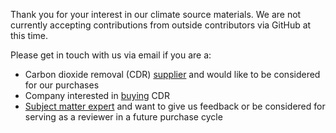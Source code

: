 Thank you for your interest in our climate source materials. We are not currently accepting contributions from outside contributors via GitHub at this time.

Please get in touch with us via email if you are a:
- Carbon dioxide removal (CDR) [supplier](mailto:suppliers@frontierclimate.com) and would like to be considered for our purchases
- Company interested in [buying](mailto:buyers@frontierclimate.com) CDR
- [Subject matter expert](mailto:info@frontierclimate.com) and want to give us feedback or be considered for serving as a reviewer in a future purchase cycle
